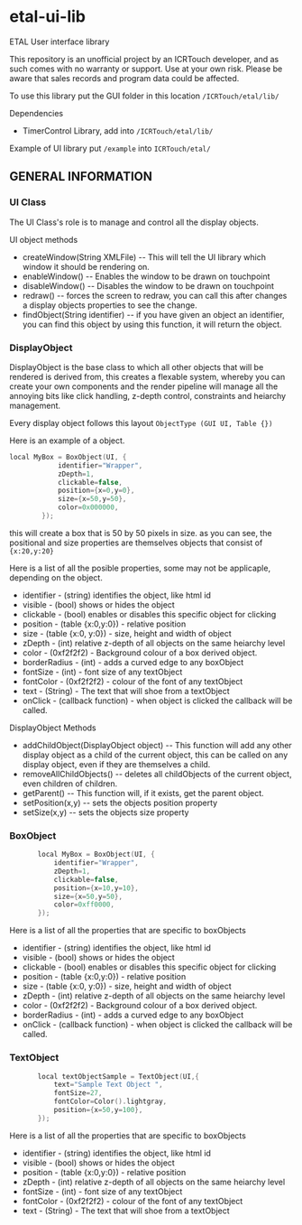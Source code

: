 # etal-ui-lib
ETAL User interface library 

This repository is an unofficial project by an ICRTouch developer, and as such comes with no warranty or support.
Use at your own risk. Please be aware that sales records and program data could be affected.

To use this library
put the GUI folder in this location 
`/ICRTouch/etal/lib/`

Dependencies 
 - TimerControl Library, add into `/ICRTouch/etal/lib/`
 

Example of UI library
put `/example` into
 `ICRTouch/etal/`
 
 ## GENERAL INFORMATION
 
 ### UI Class
 The UI Class's role is to manage and control all the display objects.
 
 UI object methods
  - createWindow(String XMLFile)
  -- This will tell the UI library which window it should be rendering on.
  - enableWindow()
  -- Enables the window to be drawn on touchpoint
  - disableWindow() 
  -- Disables the window to be drawn on touchpoint
  - redraw()
  -- forces the screen to redraw, you can call this after changes a display objects properties to see the change.
  - findObject(String identifier)
  -- if you have given an object an identifier, you can find this object by using this function, it will return the object.

 ### DisplayObject
DisplayObject is the base class to which all other objects that will be rendered is derived from, this creates a flexable system, whereby you can create your own components and the render pipeline will manage all the annoying bits like click handling, z-depth control, constraints and heiarchy management.

Every display object follows this layout
`ObjectType (GUI UI, Table {})`

Here is an example of a object.
```moc
local MyBox = BoxObject(UI, {
			identifier="Wrapper",
			zDepth=1,
			clickable=false,
			position={x=0,y=0},
			size={x=50,y=50},
			color=0x000000,
		});
```
this will create a box that is 50 by 50 pixels in size.
as you can see, the positional and size properties are themselves objects that consist of
`{x:20,y:20}`

Here is a list of all the posible properties, some may not be applicaple, depending on the object.
 - identifier - (string) identifies the object, like html id
 - visible - (bool) shows or hides the object
 - clickable - (bool) enables or disables this specific object for clicking
 - position - (table {x:0,y:0}) - relative position
 - size - (table {x:0, y:0}) - size, height and width of object
 - zDepth - (int) relative z-depth of all objects on the same heiarchy level
 - color - (0xf2f2f2) - Background colour of a box derived object.
 - borderRadius - (int) - adds a curved edge to any boxObject
 - fontSize - (int) - font size of any textObject
 - fontColor - (0xf2f2f2) - colour of the font of any textObject
 - text - (String) - The text that will shoe from a textObject
 - onClick - (callback function) - when object is clicked the callback will be called.
 

DisplayObject Methods
 - addChildObject(DisplayObject object)
 -- This function will add any other display object as a child of the current object, this can be called on any display object, even if they are themselves a child.
 - removeAllChildObjects()
 -- deletes all childObjects of the current object, even children of children.
 - getParent()
 -- This function will, if it exists, get the parent object.
 - setPosition(x,y)
 -- sets the objects position property
 - setSize(x,y)
 -- sets the objects size property

    

### BoxObject
 ```moc
        local MyBox = BoxObject(UI, {
			identifier="Wrapper",
			zDepth=1,
			clickable=false,
			position={x=10,y=10},
			size={x=50,y=50},
			color=0xff0000,
		});
 ```
Here is a list of all the properties that are specific to boxObjects
 - identifier - (string) identifies the object, like html id
 - visible - (bool) shows or hides the object
 - clickable - (bool) enables or disables this specific object for clicking
 - position - (table {x:0,y:0}) - relative position
 - size - (table {x:0, y:0}) - size, height and width of object
 - zDepth - (int) relative z-depth of all objects on the same heiarchy level
 - color - (0xf2f2f2) - Background colour of a box derived object.
 - borderRadius - (int) - adds a curved edge to any boxObject
 - onClick - (callback function) - when object is clicked the callback will be called.

### TextObject
 ```moc
        local textObjectSample = TextObject(UI,{
			text="Sample Text Object ",
			fontSize=27,
			fontColor=Color().lightgray,
			position={x=50,y=100},
		});
 ```
Here is a list of all the properties that are specific to boxObjects
 - identifier - (string) identifies the object, like html id
 - visible - (bool) shows or hides the object
 - position - (table {x:0,y:0}) - relative position
 - zDepth - (int) relative z-depth of all objects on the same heiarchy level
 - fontSize - (int) - font size of any textObject
 - fontColor - (0xf2f2f2) - colour of the font of any textObject
 - text - (String) - The text that will shoe from a textObject

